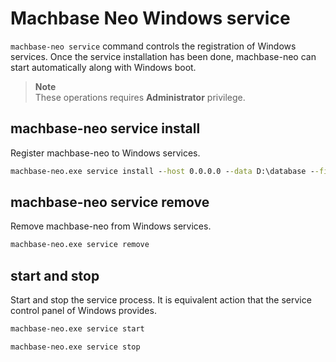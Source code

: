 # Machbase Neo Windows service

`machbase-neo service` command controls the registration of Windows services. Once the service installation has been done, machbase-neo can start automatically along with Windows boot.

> **Note**  
> These operations requires **Administrator** privilege.

## machbase-neo service install

Register machbase-neo to Windows services.

```cmd
machbase-neo.exe service install --host 0.0.0.0 --data D:\database --file D:\database\files --log-filename D:\database\machbase-neo.log
```

## machbase-neo service remove

Remove machbase-neo from Windows services.

```cmd
machbase-neo.exe service remove
```

## start and stop

Start and stop the service process. It is equivalent action that the service control panel of Windows provides.

```cmd
machbase-neo.exe service start
```

```cmd
machbase-neo.exe service stop
```